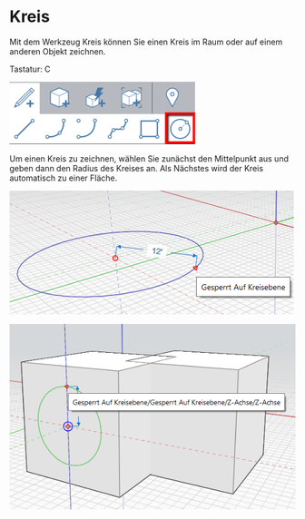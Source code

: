 # Kreis

Mit dem Werkzeug Kreis können Sie einen Kreis im Raum oder auf einem anderen Objekt zeichnen.

Tastatur: C

![](../.gitbook/assets/circle_toolbar.png)

Um einen Kreis zu zeichnen, wählen Sie zunächst den Mittelpunkt aus und geben dann den Radius des Kreises an. Als Nächstes wird der Kreis automatisch zu einer Fläche.

![](../.gitbook/assets/circle1.png)

![](../.gitbook/assets/circle2.png)


